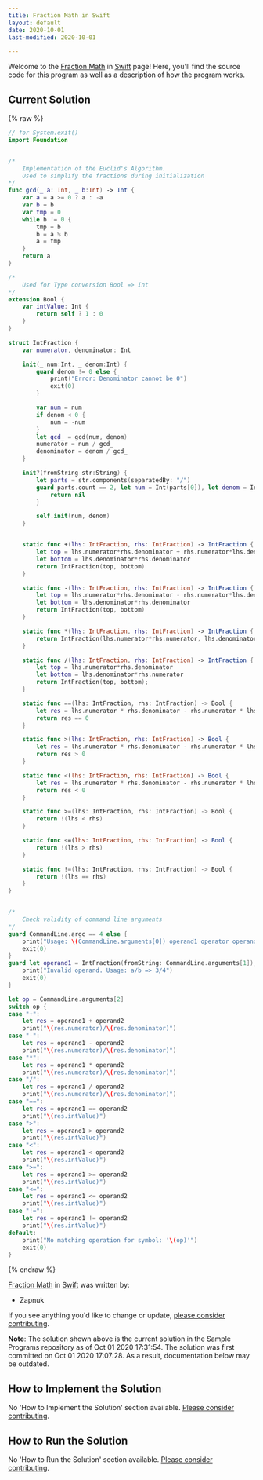 ```yaml
---
title: Fraction Math in Swift
layout: default
date: 2020-10-01
last-modified: 2020-10-01

---
```


Welcome to the [Fraction Math](https://sampleprograms.io/projects/fraction-math) in [Swift](https://sampleprograms.io/languages/swift) page! Here, you'll find the source code for this program as well as a description of how the program works.

## Current Solution

{% raw %}

```swift
// for System.exit()
import Foundation


/*
    Implementation of the Euclid's Algorithm.
    Used to simplify the fractions during initialization
*/
func gcd(_ a: Int, _ b:Int) -> Int {
    var a = a >= 0 ? a : -a
    var b = b
    var tmp = 0
    while b != 0 {
        tmp = b
        b = a % b
        a = tmp
    }
    return a
}

/*
    Used for Type conversion Bool => Int
*/
extension Bool {
    var intValue: Int {
        return self ? 1 : 0
    }    
}

struct IntFraction {
    var numerator, denominator: Int

    init(_ num:Int, _ denom:Int) {
        guard denom != 0 else {
            print("Error: Denominator cannot be 0")
            exit(0)
        }

        var num = num
        if denom < 0 {
            num = -num
        }
        let gcd_ = gcd(num, denom) 
        numerator = num / gcd_
        denominator = denom / gcd_
    }

    init?(fromString str:String) {
        let parts = str.components(separatedBy: "/")
        guard parts.count == 2, let num = Int(parts[0]), let denom = Int(parts[1]) else {
            return nil
        }

        self.init(num, denom)
    }


    static func +(lhs: IntFraction, rhs: IntFraction) -> IntFraction {
        let top = lhs.numerator*rhs.denominator + rhs.numerator*lhs.denominator
        let bottom = lhs.denominator*rhs.denominator
        return IntFraction(top, bottom)
    }

    static func -(lhs: IntFraction, rhs: IntFraction) -> IntFraction {
        let top = lhs.numerator*rhs.denominator - rhs.numerator*lhs.denominator
        let bottom = lhs.denominator*rhs.denominator
        return IntFraction(top, bottom)
    }

    static func *(lhs: IntFraction, rhs: IntFraction) -> IntFraction {
        return IntFraction(lhs.numerator*rhs.numerator, lhs.denominator*rhs.denominator)
    }

    static func /(lhs: IntFraction, rhs: IntFraction) -> IntFraction {
        let top = lhs.numerator*rhs.denominator
        let bottom = lhs.denominator*rhs.numerator
        return IntFraction(top, bottom);
    }

    static func ==(lhs: IntFraction, rhs: IntFraction) -> Bool {
        let res = lhs.numerator * rhs.denominator - rhs.numerator * lhs.denominator
        return res == 0
    }

    static func >(lhs: IntFraction, rhs: IntFraction) -> Bool {
        let res = lhs.numerator * rhs.denominator - rhs.numerator * lhs.denominator
        return res > 0
    }

    static func <(lhs: IntFraction, rhs: IntFraction) -> Bool {
        let res = lhs.numerator * rhs.denominator - rhs.numerator * lhs.denominator
        return res < 0
    }

    static func >=(lhs: IntFraction, rhs: IntFraction) -> Bool {
        return !(lhs < rhs)
    }

    static func <=(lhs: IntFraction, rhs: IntFraction) -> Bool {
        return !(lhs > rhs)
    }

    static func !=(lhs: IntFraction, rhs: IntFraction) -> Bool {
        return !(lhs == rhs)
    }
}


/*
    Check validity of command line arguments
*/
guard CommandLine.argc == 4 else {
    print("Usage: \(CommandLine.arguments[0]) operand1 operator operand2")
    exit(0)
}
guard let operand1 = IntFraction(fromString: CommandLine.arguments[1]), let operand2 = IntFraction(fromString: CommandLine.arguments[3]) else {
    print("Invalid operand. Usage: a/b => 3/4")
    exit(0)
}

let op = CommandLine.arguments[2]
switch op {
case "+":
    let res = operand1 + operand2
    print("\(res.numerator)/\(res.denominator)")
case "-":
    let res = operand1 - operand2
    print("\(res.numerator)/\(res.denominator)")
case "*":
    let res = operand1 * operand2
    print("\(res.numerator)/\(res.denominator)")
case "/":
    let res = operand1 / operand2
    print("\(res.numerator)/\(res.denominator)")
case "==":
    let res = operand1 == operand2
    print("\(res.intValue)")
case ">":
    let res = operand1 > operand2
    print("\(res.intValue)")
case "<":
    let res = operand1 < operand2
    print("\(res.intValue)")
case ">=":
    let res = operand1 >= operand2
    print("\(res.intValue)")
case "<=":
    let res = operand1 <= operand2
    print("\(res.intValue)")
case "!=":
    let res = operand1 != operand2
    print("\(res.intValue)")
default:
    print("No matching operation for symbol: '\(op)'")
    exit(0)
}
```

{% endraw %}

[Fraction Math](https://sampleprograms.io/projects/fraction-math) in [Swift](https://sampleprograms.io/languages/swift) was written by:

- Zapnuk

If you see anything you'd like to change or update, [please consider contributing](https://github.com/TheRenegadeCoder/sample-programs).

**Note**: The solution shown above is the current solution in the Sample Programs repository as of Oct 01 2020 17:31:54. The solution was first committed on Oct 01 2020 17:07:28. As a result, documentation below may be outdated.

## How to Implement the Solution

No 'How to Implement the Solution' section available. [Please consider contributing](https://github.com/TheRenegadeCoder/sample-programs-website).

## How to Run the Solution

No 'How to Run the Solution' section available. [Please consider contributing](https://github.com/TheRenegadeCoder/sample-programs-website).